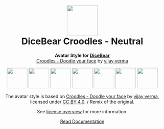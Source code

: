 <h1 align="center"><img src="https://dicebear.com/logo-readme.svg" width="96" /> <br />DiceBear Croodles - Neutral</h1>
<p align="center">
  <strong>Avatar Style for <a href="https://dicebear.com/">DiceBear</a></strong><br />
  <a href="https://www.figma.com/community/file/966199982810283152">Croodles - Doodle your face</a> by <a href="https://vijayverma.co/">vijay verma</a>
</p>

<p align="center">
  <img src="https://api.dicebear.com/6.x/croodles-neutral/svg?seed=Mimi" width="64" />
  <img src="https://api.dicebear.com/6.x/croodles-neutral/svg?seed=Sasha" width="64" />
  <img src="https://api.dicebear.com/6.x/croodles-neutral/svg?seed=Lilly" width="64" />
  <img src="https://api.dicebear.com/6.x/croodles-neutral/svg?seed=Tigger" width="64" />
  <img src="https://api.dicebear.com/6.x/croodles-neutral/svg?seed=Bella" width="64" />
  <img src="https://api.dicebear.com/6.x/croodles-neutral/svg?seed=Zoe" width="64" />
  <img src="https://api.dicebear.com/6.x/croodles-neutral/svg?seed=Kitty" width="64" />
</p>

<p align="center">
  The avatar style is based on <a href="https://www.figma.com/community/file/966199982810283152">Croodles - Doodle your face</a> by
  <a href="https://vijayverma.co/">vijay verma</a>, licensed under
  <a href="https://creativecommons.org/licenses/by/4.0/">CC BY 4.0</a>. / Remix of the original.
</p>
<p align="center">
  See <a href="https://dicebear.com/licenses">license overview</a> for more information.
</p>

<p align="center">
  <a href="https://dicebear.com/styles/croodles-neutral">
    Read Documentation
  </a>
</p>
